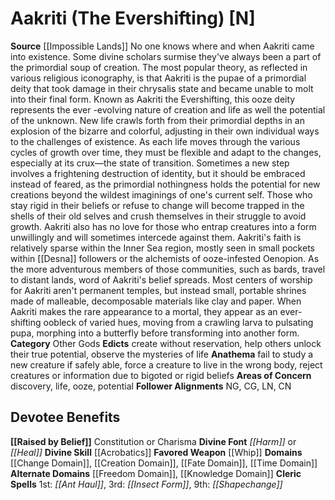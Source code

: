 ﻿---
ability:
- Constitution
- Charisma
ability_boost:
- Constitution
- Charisma
alignment: N
deity:
- '[[DATABASE/deity/Aakriti|Aakriti]]'
deity_category: Other Gods
divine_font: Harm or Heal
domain:
- '[[DATABASE/domain/Change Domain|Change]]'
- '[[DATABASE/domain/Creation Domain|Creation]]'
- '[[DATABASE/domain/Fate Domain|Fate]]'
- '[[DATABASE/domain/Freedom Domain|Freedom]]'
- '[[DATABASE/domain/Knowledge Domain|Knowledge]]'
- '[[DATABASE/domain/Time Domain|Time]]'
favored_weapon: '[[DATABASE/weapon/Whip|Whip]]'
follower_alignment:
- LN
- CN
- NG
- CG
id: '261'
name: Aakriti
rarity: Common
skill:
- '[[DATABASE/skill/Acrobatics|Acrobatics]]'
source: '[[DATABASE/source/Impossible Lands|Impossible Lands]]'
trait: null
type: Deity

---
# Aakriti (The Evershifting) [N]

**Source** [[Impossible Lands]]
No one knows where and when Aakriti came into existence. Some divine scholars surmise they've always been a part of the primordial soup of creation. The most popular theory, as reflected in various religious iconography, is that Aakriti is the pupae of a primordial deity that took damage in their chrysalis state and became unable to molt into their final form.
 Known as Aakriti the Evershifting, this ooze deity represents the ever -evolving nature of creation and life as well the potential of the unknown. New life crawls forth from their primordial depths in an explosion of the bizarre and colorful, adjusting in their own individual ways to the challenges of existence. As each life moves through the various cycles of growth over time, they must be flexible and adapt to the changes, especially at its crux—the state of transition. Sometimes a new step involves a frightening destruction of identity, but it should be embraced instead of feared, as the primordial nothingness holds the potential for new creations beyond the wildest imaginings of one's current self. Those who stay rigid in their beliefs or refuse to change will become trapped in the shells of their old selves and crush themselves in their struggle to avoid growth. Aakriti also has no love for those who entrap creatures into a form unwillingly and will sometimes intercede against them. 
Aakriti's faith is relatively sparse within the Inner Sea region, mostly seen in small pockets within [[Desna]] followers or the alchemists of ooze-infested Oenopion. As the more adventurous members of those communities, such as bards, travel to distant lands, word of Aakriti's belief spreads. Most centers of worship for Aakriti aren't permanent temples, but instead small, portable shrines made of malleable, decomposable materials like clay and paper.
 When Aakriti makes the rare appearance to a mortal, they appear as an ever-shifting oobleck of varied hues, moving from a crawling larva to pulsating pupa, morphing into a butterfly before transforming into another form.
**Category** Other Gods
**Edicts** create without reservation, help others unlock their true potential, observe the mysteries of life
**Anathema** fail to study a new creature if safely able, force a creature to live in the wrong body, reject creatures or information due to bigoted or rigid beliefs
**Areas of Concern** discovery, life, ooze, potential
**Follower Alignments** NG, CG, LN, CN

## Devotee Benefits

**[[Raised by Belief]]** Constitution or Charisma
**Divine Font** _[[Harm]]_ or _[[Heal]]_
**Divine Skill** [[Acrobatics]]
**Favored Weapon** [[Whip]]
**Domains** [[Change Domain]], [[Creation Domain]], [[Fate Domain]], [[Time Domain]]
**Alternate Domains** [[Freedom Domain]], [[Knowledge Domain]]
**Cleric Spells** 1st: _[[Ant Haul]]_, 3rd: _[[Insect Form]]_, 9th: _[[Shapechange]]_